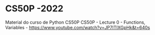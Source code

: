 # CS50P -2022
Material do curso de Python CS50P
CS50P - Lecture 0 - Functions, Variables - https://www.youtube.com/watch?v=JP7ITIXGpHk&t=640s
